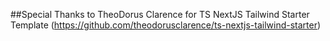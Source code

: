 
##Special Thanks to
TheoDorus Clarence for TS NextJS Tailwind Starter Template (https://github.com/theodorusclarence/ts-nextjs-tailwind-starter)